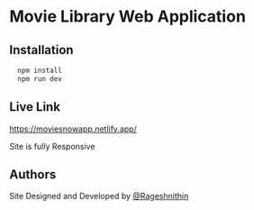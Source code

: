 # Movie Library Web Application

## Installation

```bash
  npm install
  npm run dev
```

## Live Link

https://moviesnowapp.netlify.app/

Site is fully Responsive

## Authors

Site Designed and Developed by
[@Rageshnithin](https://www.linkedin.com/in/rageshnithin)
